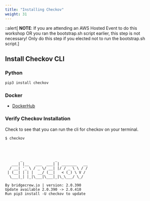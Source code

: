 ```yaml
---
title: "Installing Checkov"
weight: 31
---
```


::alert[ **NOTE**: If you are attending an AWS Hosted Event to do this workshop OR you ran the bootstrap.sh script earlier, this step is not necessary! Only do this step if you elected not to run the bootstrap.sh script.]

## Install Checkov CLI

### Python

```bash
pip3 install checkov
```

### Docker

- [DockerHub](https://hub.docker.com/r/bridgecrew/checkov)

### Verify Checkov Installation

Check to see that you can run the cli for checkov on your terminal.

```
$ checkov




       _               _
   ___| |__   ___  ___| | _______   __
  / __| '_ \ / _ \/ __| |/ / _ \ \ / /
 | (__| | | |  __/ (__|   < (_) \ V /
  \___|_| |_|\___|\___|_|\_\___/ \_/

By bridgecrew.io | version: 2.0.390
Update available 2.0.390 -> 2.0.410
Run pip3 install -U checkov to update

```
